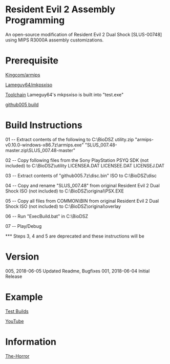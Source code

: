 # Resident Evil 2 Assembly Programming
An open-source modification of Resident Evil 2 Dual Shock [SLUS-00748] using MIPS R3000A assembly customizations.

# Prerequisite
[Kingcom/armips](https://github.com/Kingcom/armips)

[Lameguy64/mkpsxiso](https://github.com/Lameguy64/mkpsxiso)

[Toolchain](https://drive.google.com/open?id=1UNfnZ25LdRhkM3ps29e28KgGgnBHhNgg) Lameguy64's mkpsxiso is built into "test.exe"

[github005 build](https://drive.google.com/open?id=1hzkO6FwNGXOeWKFrVlBe0liW4-pvijwo)

# Build Instructions
01 -- Extract contents of the following to C:\BioDSZ
utility.zip
"armips-v0.10.0-windows-x86.7z\\armips.exe"
"SLUS_007.48-master.zip\\SLUS_007.48-master"

02 -- Copy following files from the Sony PlayStation PSYQ SDK (not included) to C:\BioDSZ\utility
LICENSEA.DAT
LICENSEE.DAT
LICENSEJ.DAT

03 -- Extract contents of "github005.7z\\disc.bin" ISO to C:\BioDSZ\disc

04 -- Copy and rename "SLUS_007.48" from original Resident Evil 2 Dual Shock ISO (not included) to C:\BioDSZ\original\PSX.EXE

05 -- Copy all files from COMMON\BIN from original Resident Evil 2 Dual Shock ISO (not included) to C:\BioDSZ\original\overlay

06 -- Run "ExecBuild.bat" in C:\BioDSZ

07 -- Play/Debug

*** Steps 3, 4 and 5 are deprecated and these instructions will be 

# Version
005, 2018-06-05		Updated Readme, Bugfixes
001, 2018-06-04		Initial Release

# Example
[Test Builds](https://drive.google.com/open?id=1kJJg2AaBf3CexkkPqAhNYf5x_-0q7i6x)

[YouTube](https://www.youtube.com/channel/UCGA0gJMStIiYJXGaUq6sMDA/videos?view_as=subscriber)

# Information

[The-Horror](http://www.the-horror.com/forums/showthread.php?10487-Bio2-Bio1-5-Mix)